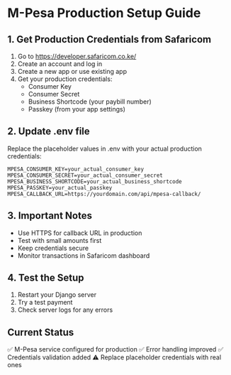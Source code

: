 # M-Pesa Production Setup Guide

## 1. Get Production Credentials from Safaricom

1. Go to https://developer.safaricom.co.ke/
2. Create an account and log in
3. Create a new app or use existing app
4. Get your production credentials:
   - Consumer Key
   - Consumer Secret  
   - Business Shortcode (your paybill number)
   - Passkey (from your app settings)

## 2. Update .env file

Replace the placeholder values in .env with your actual production credentials:

```
MPESA_CONSUMER_KEY=your_actual_consumer_key
MPESA_CONSUMER_SECRET=your_actual_consumer_secret
MPESA_BUSINESS_SHORTCODE=your_actual_business_shortcode
MPESA_PASSKEY=your_actual_passkey
MPESA_CALLBACK_URL=https://yourdomain.com/api/mpesa-callback/
```

## 3. Important Notes

- Use HTTPS for callback URL in production
- Test with small amounts first
- Keep credentials secure
- Monitor transactions in Safaricom dashboard

## 4. Test the Setup

1. Restart your Django server
2. Try a test payment
3. Check server logs for any errors

## Current Status

✅ M-Pesa service configured for production
✅ Error handling improved
✅ Credentials validation added
⚠️  Replace placeholder credentials with real ones
